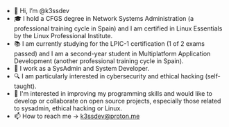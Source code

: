 - 👋 Hi, I’m @k3ssdev
- 🎓 I hold a CFGS degree in Network Systems Administration (a professional training cycle in Spain) and I am certified in Linux Essentials by the Linux Professional Institute.
- 📚 I am currently studying for the LPIC-1 certification (1 of 2 exams passed) and I am a second-year student in Multiplatform Application Development (another professional training cycle in Spain).
- 💼 I work as a SysAdmin and System Developer.
- 🔍 I am particularly interested in cybersecurity and ethical hacking (self-taught).
- 👀 I'm interested in improving my programming skills and would like to develop or collaborate on open source projects, especially those related to sysadmin, ethical hacking or Linux.
- 📫 How to reach me -> [k3ssdev@proton.me](mailto:k3ssdev@proton.me)

<!---
D0bleFil0/D0bleFil0 is a ✨ special ✨ repository because its `README.md` (this file) appears on your GitHub profile.
You can click the Preview link to take a look at your changes.
--->
